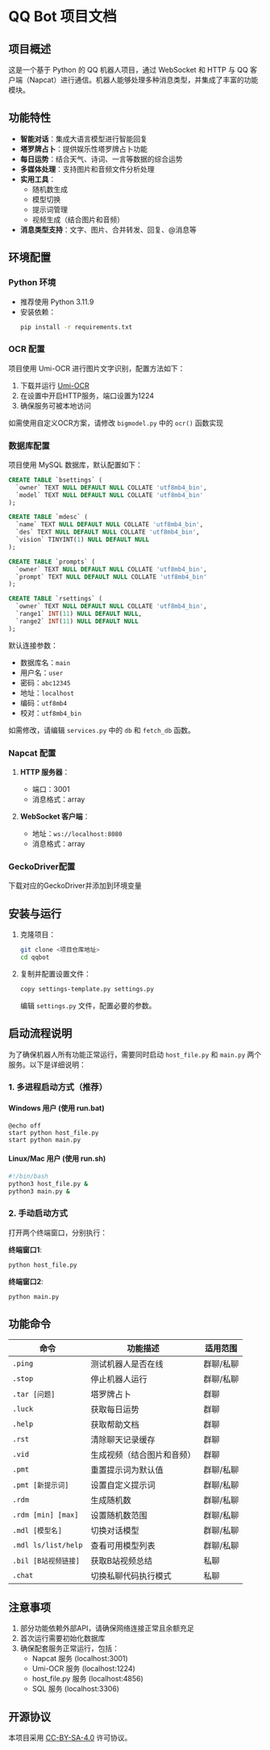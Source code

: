 # QQ Bot 项目文档

## 项目概述

这是一个基于 Python 的 QQ 机器人项目，通过 WebSocket 和 HTTP 与 QQ 客户端（Napcat）进行通信。机器人能够处理多种消息类型，并集成了丰富的功能模块。

## 功能特性

- **智能对话**：集成大语言模型进行智能回复
- **塔罗牌占卜**：提供娱乐性塔罗牌占卜功能
- **每日运势**：结合天气、诗词、一言等数据的综合运势
- **多媒体处理**：支持图片和音频文件分析处理
- **实用工具**：
  - 随机数生成
  - 模型切换
  - 提示词管理
  - 视频生成（结合图片和音频）
- **消息类型支持**：文字、图片、合并转发、回复、@消息等

## 环境配置

### Python 环境
- 推荐使用 Python 3.11.9
- 安装依赖：
  ```bash
  pip install -r requirements.txt
  ```

### OCR 配置
项目使用 Umi-OCR 进行图片文字识别，配置方法如下：

1. 下载并运行 [Umi-OCR](https://github.com/hiroi-sora/Umi-OCR)
2. 在设置中开启HTTP服务，端口设置为1224
3. 确保服务可被本地访问

如需使用自定义OCR方案，请修改 `bigmodel.py` 中的 `ocr()` 函数实现

### 数据库配置
项目使用 MySQL 数据库，默认配置如下：

```sql
CREATE TABLE `bsettings` (
  `owner` TEXT NULL DEFAULT NULL COLLATE 'utf8mb4_bin',
  `model` TEXT NULL DEFAULT NULL COLLATE 'utf8mb4_bin'
);

CREATE TABLE `mdesc` (
  `name` TEXT NULL DEFAULT NULL COLLATE 'utf8mb4_bin',
  `des` TEXT NULL DEFAULT NULL COLLATE 'utf8mb4_bin',
  `vision` TINYINT(1) NULL DEFAULT NULL
);

CREATE TABLE `prompts` (
  `owner` TEXT NULL DEFAULT NULL COLLATE 'utf8mb4_bin',
  `prompt` TEXT NULL DEFAULT NULL COLLATE 'utf8mb4_bin'
);

CREATE TABLE `rsettings` (
  `owner` TEXT NULL DEFAULT NULL COLLATE 'utf8mb4_bin',
  `range1` INT(11) NULL DEFAULT NULL,
  `range2` INT(11) NULL DEFAULT NULL
);
```

默认连接参数：
- 数据库名：`main`
- 用户名：`user`
- 密码：`abc12345`
- 地址：`localhost`
- 编码：`utf8mb4`
- 校对：`utf8mb4_bin`

如需修改，请编辑 `services.py` 中的 `db` 和 `fetch_db` 函数。

### Napcat 配置

1. **HTTP 服务器**：
   - 端口：3001
   - 消息格式：array

2. **WebSocket 客户端**：
   - 地址：`ws://localhost:8080`
   - 消息格式：array

### GeckoDriver配置
下载对应的GeckoDriver并添加到环境变量

## 安装与运行

1. 克隆项目：
   ```bash
   git clone <项目仓库地址>
   cd qqbot
   ```

2. 复制并配置设置文件：
   ```bash
   copy settings-template.py settings.py
   ```
   编辑 `settings.py` 文件，配置必要的参数。

## 启动流程说明

为了确保机器人所有功能正常运行，需要同时启动 `host_file.py` 和 `main.py` 两个服务。以下是详细说明：

### 1. 多进程启动方式（推荐）

#### Windows 用户 (使用 run.bat)
```batch
@echo off
start python host_file.py
start python main.py
```

#### Linux/Mac 用户 (使用 run.sh)
```bash
#!/bin/bash
python3 host_file.py &
python3 main.py &
```

### 2. 手动启动方式

打开两个终端窗口，分别执行：

**终端窗口1**:
```bash
python host_file.py
```

**终端窗口2**:
```bash
python main.py
```


## 功能命令

| 命令 | 功能描述 | 适用范围 |
|------|----------|----------|
| `.ping` | 测试机器人是否在线 | 群聊/私聊 |
| `.stop` | 停止机器人运行 | 群聊/私聊 |
| `.tar [问题]` | 塔罗牌占卜 | 群聊 |
| `.luck` | 获取每日运势 | 群聊 |
| `.help` | 获取帮助文档 | 群聊 |
| `.rst` | 清除聊天记录缓存 | 群聊 |
| `.vid` | 生成视频（结合图片和音频） | 群聊 |
| `.pmt` | 重置提示词为默认值 | 群聊/私聊 |
| `.pmt [新提示词]` | 设置自定义提示词 | 群聊/私聊 |
| `.rdm` | 生成随机数 | 群聊/私聊 |
| `.rdm [min] [max]` | 设置随机数范围 | 群聊/私聊 |
| `.mdl [模型名]` | 切换对话模型 | 群聊/私聊 |
| `.mdl ls/list/help` | 查看可用模型列表 | 群聊/私聊 |
| `.bil [B站视频链接]` | 获取B站视频总结 | 私聊 |
| `.chat` | 切换私聊代码执行模式 | 私聊 |

## 注意事项

1. 部分功能依赖外部API，请确保网络连接正常且余额充足
2. 首次运行需要初始化数据库
3. 确保配套服务正常运行，包括：
   - Napcat 服务 (localhost:3001)
   - Umi-OCR 服务 (localhost:1224)
   - host_file.py 服务 (localhost:4856)
   - SQL 服务 (localhost:3306)

## 开源协议

本项目采用 [CC-BY-SA-4.0](https://creativecommons.org/licenses/by-sa/4.0/) 许可协议。